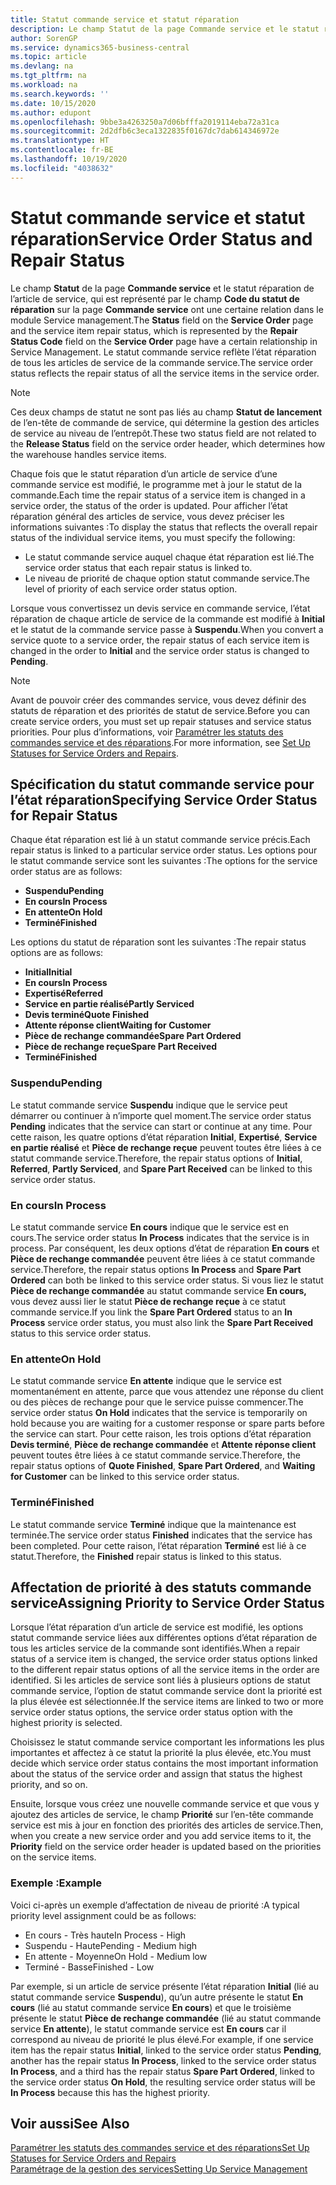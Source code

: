 ```yaml
---
title: Statut commande service et statut réparation
description: Le champ Statut de la page Commande service et le statut réparation de l’article de service, qui est représenté par le champ Code du statut de réparation sur la page Commande service ont une certaine relation dans le module Service management. Le statut commande service reflète l’état réparation de tous les articles de service de la commande service.
author: SorenGP
ms.service: dynamics365-business-central
ms.topic: article
ms.devlang: na
ms.tgt_pltfrm: na
ms.workload: na
ms.search.keywords: ''
ms.date: 10/15/2020
ms.author: edupont
ms.openlocfilehash: 9bbe3a4263250a7d06bfffa2019114eba72a31ca
ms.sourcegitcommit: 2d2dfb6c3eca1322835f0167dc7dab614346972e
ms.translationtype: HT
ms.contentlocale: fr-BE
ms.lasthandoff: 10/19/2020
ms.locfileid: "4038632"
---
```

# <a name="service-order-status-and-repair-status"></a><span data-ttu-id="3ecf3-104">Statut commande service et statut réparation</span><span class="sxs-lookup"><span data-stu-id="3ecf3-104">Service Order Status and Repair Status</span></span>

<span data-ttu-id="3ecf3-105">Le champ **Statut** de la page **Commande service** et le statut réparation de l’article de service, qui est représenté par le champ **Code du statut de réparation** sur la page **Commande service** ont une certaine relation dans le module Service management.</span><span class="sxs-lookup"><span data-stu-id="3ecf3-105">The **Status** field on the **Service Order** page and the service item repair status, which is represented by the **Repair Status Code** field on the **Service Order** page have a certain relationship in Service Management.</span></span> <span data-ttu-id="3ecf3-106">Le statut commande service reflète l’état réparation de tous les articles de service de la commande service.</span><span class="sxs-lookup"><span data-stu-id="3ecf3-106">The service order status reflects the repair status of all the service items in the service order.</span></span>  

> [!NOTE]  
> <span data-ttu-id="3ecf3-107">Ces deux champs de statut ne sont pas liés au champ **Statut de lancement** de l’en\-tête de commande de service, qui détermine la gestion des articles de service au niveau de l’entrepôt.</span><span class="sxs-lookup"><span data-stu-id="3ecf3-107">These two status field are not related to the **Release Status** field on the service order header, which determines how the warehouse handles service items.</span></span>  

<span data-ttu-id="3ecf3-108">Chaque fois que le statut réparation d’un article de service d’une commande service est modifié, le programme met à jour le statut de la commande.</span><span class="sxs-lookup"><span data-stu-id="3ecf3-108">Each time the repair status of a service item is changed in a service order, the status of the order is updated.</span></span> <span data-ttu-id="3ecf3-109">Pour afficher l’état réparation général des articles de service, vous devez préciser les informations suivantes :</span><span class="sxs-lookup"><span data-stu-id="3ecf3-109">To display the status that reflects the overall repair status of the individual service items, you must specify the following:</span></span>  

* <span data-ttu-id="3ecf3-110">Le statut commande service auquel chaque état réparation est lié.</span><span class="sxs-lookup"><span data-stu-id="3ecf3-110">The service order status that each repair status is linked to.</span></span>  
* <span data-ttu-id="3ecf3-111">Le niveau de priorité de chaque option statut commande service.</span><span class="sxs-lookup"><span data-stu-id="3ecf3-111">The level of priority of each service order status option.</span></span>  

<span data-ttu-id="3ecf3-112">Lorsque vous convertissez un devis service en commande service, l’état réparation de chaque article de service de la commande est modifié à **Initial** et le statut de la commande service passe à **Suspendu**.</span><span class="sxs-lookup"><span data-stu-id="3ecf3-112">When you convert a service quote to a service order, the repair status of each service item is changed in the order to **Initial** and the service order status is changed to **Pending**.</span></span>  

> [!NOTE]
> <span data-ttu-id="3ecf3-113">Avant de pouvoir créer des commandes service, vous devez définir des statuts de réparation et des priorités de statut de service.</span><span class="sxs-lookup"><span data-stu-id="3ecf3-113">Before you can create service orders, you must set up repair statuses and service status priorities.</span></span> <span data-ttu-id="3ecf3-114">Pour plus d’informations, voir [Paramétrer les statuts des commandes service et des réparations](service-order-repair-status.md).</span><span class="sxs-lookup"><span data-stu-id="3ecf3-114">For more information, see [Set Up Statuses for Service Orders and Repairs](service-order-repair-status.md).</span></span>

## <a name="specifying-service-order-status-for-repair-status"></a><span data-ttu-id="3ecf3-115">Spécification du statut commande service pour l’état réparation</span><span class="sxs-lookup"><span data-stu-id="3ecf3-115">Specifying Service Order Status for Repair Status</span></span>

<span data-ttu-id="3ecf3-116">Chaque état réparation est lié à un statut commande service précis.</span><span class="sxs-lookup"><span data-stu-id="3ecf3-116">Each repair status is linked to a particular service order status.</span></span> <span data-ttu-id="3ecf3-117">Les options pour le statut commande service sont les suivantes :</span><span class="sxs-lookup"><span data-stu-id="3ecf3-117">The options for the service order status are as follows:</span></span>

* <span data-ttu-id="3ecf3-118">**Suspendu**</span><span class="sxs-lookup"><span data-stu-id="3ecf3-118">**Pending**</span></span>
* <span data-ttu-id="3ecf3-119">**En cours**</span><span class="sxs-lookup"><span data-stu-id="3ecf3-119">**In Process**</span></span>
* <span data-ttu-id="3ecf3-120">**En attente**</span><span class="sxs-lookup"><span data-stu-id="3ecf3-120">**On Hold**</span></span>
* <span data-ttu-id="3ecf3-121">**Terminé**</span><span class="sxs-lookup"><span data-stu-id="3ecf3-121">**Finished**</span></span>

<span data-ttu-id="3ecf3-122">Les options du statut de réparation sont les suivantes :</span><span class="sxs-lookup"><span data-stu-id="3ecf3-122">The repair status options are as follows:</span></span>

* <span data-ttu-id="3ecf3-123">**Initial**</span><span class="sxs-lookup"><span data-stu-id="3ecf3-123">**Initial**</span></span>
* <span data-ttu-id="3ecf3-124">**En cours**</span><span class="sxs-lookup"><span data-stu-id="3ecf3-124">**In Process**</span></span>
* <span data-ttu-id="3ecf3-125">**Expertisé**</span><span class="sxs-lookup"><span data-stu-id="3ecf3-125">**Referred**</span></span>
* <span data-ttu-id="3ecf3-126">**Service en partie réalisé**</span><span class="sxs-lookup"><span data-stu-id="3ecf3-126">**Partly Serviced**</span></span>
* <span data-ttu-id="3ecf3-127">**Devis terminé**</span><span class="sxs-lookup"><span data-stu-id="3ecf3-127">**Quote Finished**</span></span>
* <span data-ttu-id="3ecf3-128">**Attente réponse client**</span><span class="sxs-lookup"><span data-stu-id="3ecf3-128">**Waiting for Customer**</span></span>
* <span data-ttu-id="3ecf3-129">**Pièce de rechange commandée**</span><span class="sxs-lookup"><span data-stu-id="3ecf3-129">**Spare Part Ordered**</span></span>
* <span data-ttu-id="3ecf3-130">**Pièce de rechange reçue**</span><span class="sxs-lookup"><span data-stu-id="3ecf3-130">**Spare Part Received**</span></span>
* <span data-ttu-id="3ecf3-131">**Terminé**</span><span class="sxs-lookup"><span data-stu-id="3ecf3-131">**Finished**</span></span>  

### <a name="pending"></a><span data-ttu-id="3ecf3-132">Suspendu</span><span class="sxs-lookup"><span data-stu-id="3ecf3-132">Pending</span></span>

<span data-ttu-id="3ecf3-133">Le statut commande service **Suspendu** indique que le service peut démarrer ou continuer à n’importe quel moment.</span><span class="sxs-lookup"><span data-stu-id="3ecf3-133">The service order status **Pending** indicates that the service can start or continue at any time.</span></span> <span data-ttu-id="3ecf3-134">Pour cette raison, les quatre options d’état réparation **Initial**, **Expertisé**, **Service en partie réalisé** et **Pièce de rechange reçue** peuvent toutes être liées à ce statut commande service.</span><span class="sxs-lookup"><span data-stu-id="3ecf3-134">Therefore, the repair status options of **Initial**, **Referred**, **Partly Serviced**, and **Spare Part Received** can be linked to this service order status.</span></span>  

### <a name="in-process"></a><span data-ttu-id="3ecf3-135">En cours</span><span class="sxs-lookup"><span data-stu-id="3ecf3-135">In Process</span></span>

<span data-ttu-id="3ecf3-136">Le statut commande service **En cours** indique que le service est en cours.</span><span class="sxs-lookup"><span data-stu-id="3ecf3-136">The service order status **In Process** indicates that the service is in process.</span></span> <span data-ttu-id="3ecf3-137">Par conséquent, les deux options d’état de réparation **En cours** et **Pièce de rechange commandée** peuvent être liées à ce statut commande service.</span><span class="sxs-lookup"><span data-stu-id="3ecf3-137">Therefore, the repair status options **In Process** and **Spare Part Ordered** can both be linked to this service order status.</span></span> <span data-ttu-id="3ecf3-138">Si vous liez le statut **Pièce de rechange commandée** au statut commande service **En cours,** vous devez aussi lier le statut **Pièce de rechange reçue** à ce statut commande service.</span><span class="sxs-lookup"><span data-stu-id="3ecf3-138">If you link the **Spare Part Ordered** status to an **In Process** service order status, you must also link the **Spare Part Received** status to this service order status.</span></span>  

### <a name="on-hold"></a><span data-ttu-id="3ecf3-139">En attente</span><span class="sxs-lookup"><span data-stu-id="3ecf3-139">On Hold</span></span>

<span data-ttu-id="3ecf3-140">Le statut commande service **En attente** indique que le service est momentanément en attente, parce que vous attendez une réponse du client ou des pièces de rechange pour que le service puisse commencer.</span><span class="sxs-lookup"><span data-stu-id="3ecf3-140">The service order status **On Hold** indicates that the service is temporarily on hold because you are waiting for a customer response or spare parts before the service can start.</span></span> <span data-ttu-id="3ecf3-141">Pour cette raison, les trois options d’état réparation **Devis terminé**, **Pièce de rechange commandée** et **Attente réponse client** peuvent toutes être liées à ce statut commande service.</span><span class="sxs-lookup"><span data-stu-id="3ecf3-141">Therefore, the repair status options of **Quote Finished**, **Spare Part Ordered**, and **Waiting for Customer** can be linked to this service order status.</span></span>  

### <a name="finished"></a><span data-ttu-id="3ecf3-142">Terminé</span><span class="sxs-lookup"><span data-stu-id="3ecf3-142">Finished</span></span>

<span data-ttu-id="3ecf3-143">Le statut commande service **Terminé** indique que la maintenance est terminée.</span><span class="sxs-lookup"><span data-stu-id="3ecf3-143">The service order status **Finished** indicates that the service has been completed.</span></span> <span data-ttu-id="3ecf3-144">Pour cette raison, l’état réparation **Terminé** est lié à ce statut.</span><span class="sxs-lookup"><span data-stu-id="3ecf3-144">Therefore, the **Finished** repair status is linked to this status.</span></span>  

## <a name="assigning-priority-to-service-order-status"></a><span data-ttu-id="3ecf3-145">Affectation de priorité à des statuts commande service</span><span class="sxs-lookup"><span data-stu-id="3ecf3-145">Assigning Priority to Service Order Status</span></span>

<span data-ttu-id="3ecf3-146">Lorsque l’état réparation d’un article de service est modifié, les options statut commande service liées aux différentes options d’état réparation de tous les articles service de la commande sont identifiés.</span><span class="sxs-lookup"><span data-stu-id="3ecf3-146">When a repair status of a service item is changed, the service order status options linked to the different repair status options of all the service items in the order are identified.</span></span> <span data-ttu-id="3ecf3-147">Si les articles de service sont liés à plusieurs options de statut commande service, l’option de statut commande service dont la priorité est la plus élevée est sélectionnée.</span><span class="sxs-lookup"><span data-stu-id="3ecf3-147">If the service items are linked to two or more service order status options, the service order status option with the highest priority is selected.</span></span>  

<span data-ttu-id="3ecf3-148">Choisissez le statut commande service comportant les informations les plus importantes et affectez à ce statut la priorité la plus élevée, etc.</span><span class="sxs-lookup"><span data-stu-id="3ecf3-148">You must decide which service order status contains the most important information about the status of the service order and assign that status the highest priority, and so on.</span></span>  

<span data-ttu-id="3ecf3-149">Ensuite, lorsque vous créez une nouvelle commande service et que vous y ajoutez des articles de service, le champ **Priorité** sur l’en-tête commande service est mis à jour en fonction des priorités des articles de service.</span><span class="sxs-lookup"><span data-stu-id="3ecf3-149">Then, when you create a new service order and you add service items to it, the **Priority** field on the service order header is updated based on the priorities on the service items.</span></span>  

### <a name="example"></a><span data-ttu-id="3ecf3-150">Exemple :</span><span class="sxs-lookup"><span data-stu-id="3ecf3-150">Example</span></span>

<span data-ttu-id="3ecf3-151">Voici ci-après un exemple d’affectation de niveau de priorité :</span><span class="sxs-lookup"><span data-stu-id="3ecf3-151">A typical priority level assignment could be as follows:</span></span>  

* <span data-ttu-id="3ecf3-152">En cours - Très haute</span><span class="sxs-lookup"><span data-stu-id="3ecf3-152">In Process - High</span></span>  
* <span data-ttu-id="3ecf3-153">Suspendu - Haute</span><span class="sxs-lookup"><span data-stu-id="3ecf3-153">Pending - Medium high</span></span>  
* <span data-ttu-id="3ecf3-154">En attente - Moyenne</span><span class="sxs-lookup"><span data-stu-id="3ecf3-154">On Hold - Medium low</span></span>  
* <span data-ttu-id="3ecf3-155">Terminé - Basse</span><span class="sxs-lookup"><span data-stu-id="3ecf3-155">Finished - Low</span></span>  

<span data-ttu-id="3ecf3-156">Par exemple, si un article de service présente l’état réparation **Initial** (lié au statut commande service **Suspendu**), qu’un autre présente le statut **En cours** (lié au statut commande service **En cours**) et que le troisième présente le statut **Pièce de rechange commandée** (lié au statut commande service **En attente**), le statut commande service est **En cours** car il correspond au niveau de priorité le plus élevé.</span><span class="sxs-lookup"><span data-stu-id="3ecf3-156">For example, if one service item has the repair status **Initial**, linked to the service order status **Pending**, another has the repair status **In Process**, linked to the service order status **In Process**, and a third has the repair status **Spare Part Ordered**, linked to the service order status **On Hold**, the resulting service order status will be **In Process** because this has the highest priority.</span></span>  

## <a name="see-also"></a><span data-ttu-id="3ecf3-157">Voir aussi</span><span class="sxs-lookup"><span data-stu-id="3ecf3-157">See Also</span></span>

[<span data-ttu-id="3ecf3-158">Paramétrer les statuts des commandes service et des réparations</span><span class="sxs-lookup"><span data-stu-id="3ecf3-158">Set Up Statuses for Service Orders and Repairs</span></span>](service-order-repair-status.md)  
[<span data-ttu-id="3ecf3-159">Paramétrage de la gestion des services</span><span class="sxs-lookup"><span data-stu-id="3ecf3-159">Setting Up Service Management</span></span>](service-setup-service.md)  

